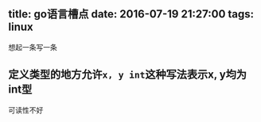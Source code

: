 title: go语言槽点
date: 2016-07-19 21:27:00
tags: linux
---

想起一条写一条

## 定义类型的地方允许`x, y int`这种写法表示x, y均为int型
可读性不好



